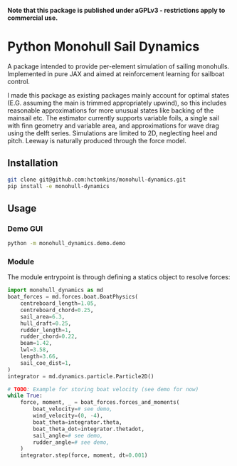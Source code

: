 **Note that this package is published under aGPLv3 - restrictions apply to commercial use.**

# Python Monohull Sail Dynamics
A package intended to provide per-element simulation of sailing monohulls. Implemented in pure JAX and aimed at 
reinforcement learning for sailboat control. 

I made this package as existing packages mainly account for optimal states
(E.G. assuming the main is trimmed appropriately upwind), so this includes reasonable approximations for more unusual states
like backing of the mainsail etc. The estimator currently supports variable foils, a single sail with finn geometry and variable area, and approximations for wave drag using the delft series. Simulations are limited to 2D, neglecting heel and pitch. Leeway is naturally produced through the force model.

## Installation

```bash
git clone git@github.com:hctomkins/monohull-dynamics.git
pip install -e monohull-dynamics
```

## Usage
### Demo GUI
```bash
python -m monohull_dynamics.demo.demo
```

### Module
The module entrypoint is through defining a statics object to resolve forces:
```python
import monohull_dynamics as md
boat_forces = md.forces.boat.BoatPhysics(
    centreboard_length=1.05,
    centreboard_chord=0.25,
    sail_area=6.3,
    hull_draft=0.25,
    rudder_length=1,
    rudder_chord=0.22,
    beam=1.42,
    lwl=3.58,
    length=3.66,
    sail_coe_dist=1,
)
integrator = md.dynamics.particle.Particle2D()

# TODO: Example for storing boat velocity (see demo for now)
while True:
    force, moment, _ = boat_forces.forces_and_moments(
        boat_velocity=# see demo,
        wind_velocity=(0, -4),
        boat_theta=integrator.theta,
        boat_theta_dot=integrator.thetadot,
        sail_angle=# see demo,
        rudder_angle=# see demo,
    )
    integrator.step(force, moment, dt=0.001)

```